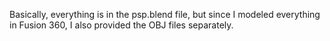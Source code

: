 Basically, everything is in the psp.blend file, but since I modeled everything in Fusion 360, I also provided the OBJ files separately.
